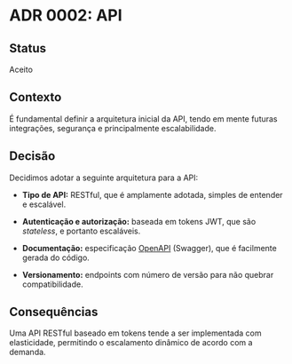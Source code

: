 # ADR 0002: API

## Status
Aceito

## Contexto
É fundamental definir a arquitetura inicial da API, tendo em mente futuras integrações, segurança e principalmente escalabilidade.

## Decisão
Decidimos adotar a seguinte arquitetura para a API:

- **Tipo de API:** RESTful, que é amplamente adotada, simples de entender e escalável.

- **Autenticação e autorização:** baseada em tokens JWT, que são _stateless_, e portanto escaláveis.

- **Documentação:** especificação [OpenAPI](https://www.openapis.org) (Swagger), que é facilmente gerada do código.

- **Versionamento:** endpoints com número de versão para não quebrar compatibilidade.

## Consequências

Uma API RESTful baseado em tokens tende a ser implementada com elasticidade, permitindo o escalamento dinâmico de acordo com a demanda.